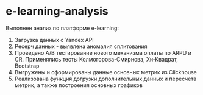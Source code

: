 # e-learning-analysis
Выполнен анализ по платформе e-learning:
1. Загрузка данных с Yandex API
2. Ресерч данных - выявлена аномалия сплитования
3. Проведено А/B тестирование нового механизма оплаты по ARPU и CR. Применялись тесты Колмогорова-Смирнова, Хи‑Квадрат, Bootstrap
4. Выгружены и сформированы данные основных метрик из Clickhouse
5. Реализована функция догрузки дополнительных данных и пересчета метрик, а также построения основных графиков

